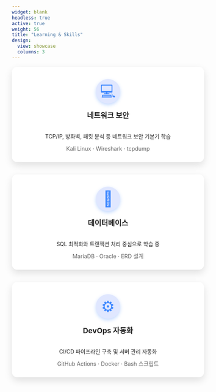 ```yaml
---
widget: blank
headless: true
active: true
weight: 56
title: "Learning & Skills"
design:
  view: showcase
  columns: 3
---
```


<div class="kjh-skill-grid">
  <div class="skill-card">
    <div class="skill-icon">💻</div>
    <strong>네트워크 보안</strong><br>
    TCP/IP, 방화벽, 패킷 분석 등 네트워크 보안 기본기 학습<br>
    <em>Kali Linux · Wireshark · tcpdump</em>
  </div>

  <div class="skill-card">
    <div class="skill-icon">🧠</div>
    <strong>데이터베이스</strong><br>
    SQL 최적화와 트랜잭션 처리 중심으로 학습 중<br>
    <em>MariaDB · Oracle · ERD 설계</em>
  </div>

  <div class="skill-card">
    <div class="skill-icon">⚙️</div>
    <strong>DevOps 자동화</strong><br>
    CI/CD 파이프라인 구축 및 서버 관리 자동화<br>
    <em>GitHub Actions · Docker · Bash 스크립트</em>
  </div>
</div>

<style>
.kjh-skill-grid {
  display: grid;
  grid-template-columns: repeat(auto-fit, minmax(250px, 1fr));
  gap: 2rem;
  margin-top: 1rem;
}
.skill-card {
  background: #fff;
  border-radius: 14px;
  padding: 2rem 1.5rem 1.5rem;
  box-shadow: 0 8px 20px rgba(0,0,0,0.12);
  line-height: 1.6;
  color: #222;
  text-align: center;
  transition: background 0.4s ease, box-shadow 0.4s ease, transform 0.3s ease, color 0.3s ease;
  cursor: default;
  display: flex;
  flex-direction: column;
  align-items: center;
}
.skill-icon {
  font-size: 2.5rem;
  width: 64px;
  height: 64px;
  line-height: 64px;
  border-radius: 50%;
  background: #e0e7ff;
  color: #3A86FF;
  margin-bottom: 1rem;
  box-shadow: 0 4px 10px rgba(58, 134, 255, 0.3);
  user-select: none;
  display: flex;
  justify-content: center;
  align-items: center;
}
.skill-card strong {
  font-size: 1.2rem;
  margin-bottom: 0.4rem;
  display: block;
}
.skill-card em {
  font-style: normal;
  color: #666;
  font-size: 0.9rem;
  margin-top: 0.5rem;
  display: block;
}
.skill-card:hover {
  background: linear-gradient(135deg, #3A86FF, #06D6A0);
  color: #f0f0f0;
  transform: scale(1.03);
  box-shadow: 0 14px 30px rgba(58, 134, 255, 0.5);
}
.skill-card:hover .skill-icon {
  background: rgba(255, 255, 255, 0.3);
  color: #e0f7f5;
  box-shadow: 0 6px 16px rgba(255, 255, 255, 0.5);
}
.skill-card:hover em {
  color: #d0f0e8;
}
.dark .skill-card {
  background: #1b2838;
  color: #ddd;
  box-shadow: 0 8px 24px rgba(0,0,0,0.6);
}
.dark .skill-icon {
  background: #2a3b54;
  color: #3A86FF;
  box-shadow: 0 4px 10px rgba(58, 134, 255, 0.5);
}
.dark .skill-card:hover {
  background: linear-gradient(135deg, #3A86FF, #06D6A0);
  color: #f0f0f0;
  box-shadow: 0 14px 30px rgba(58, 134, 255, 0.7);
}
.dark .skill-card:hover .skill-icon {
  background: rgba(255, 255, 255, 0.2);
  color: #d0f0e8;
  box-shadow: 0 6px 16px rgba(255, 255, 255, 0.4);
}
.dark .skill-card:hover em {
  color: #b0e8d8;
}
</style>